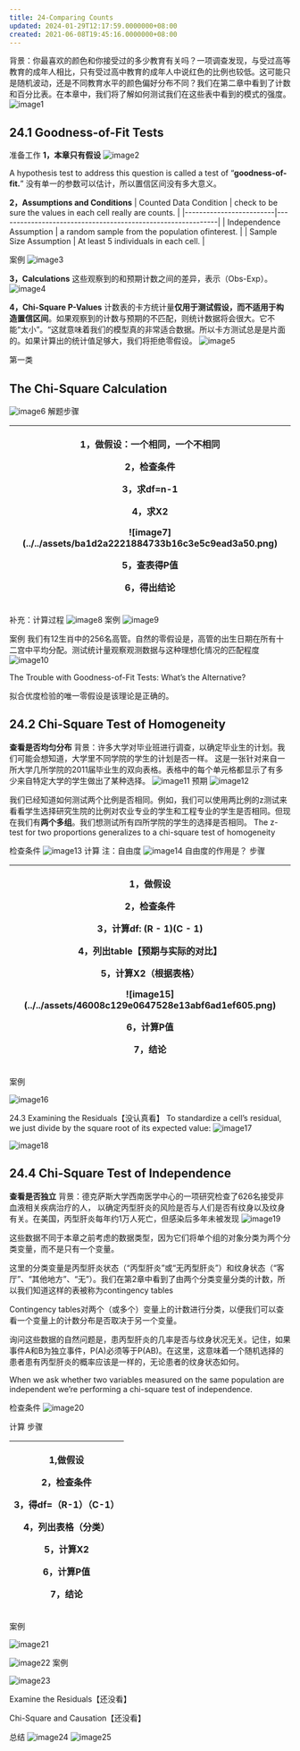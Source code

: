 ```yaml
---
title: 24-Comparing Counts
updated: 2024-01-29T12:17:59.0000000+08:00
created: 2021-06-08T19:45:16.0000000+08:00
---
```


背景：你最喜欢的颜色和你接受过的多少教育有关吗？一项调查发现，与受过高等教育的成年人相比，只有受过高中教育的成年人中说红色的比例也较低。这可能只是随机波动，还是不同教育水平的颜色偏好分布不同？我们在第二章中看到了计数和百分比表。在本章中，我们将了解如何测试我们在这些表中看到的模式的强度。
![image1](../../assets/090e49dc146b4ea8bf6adcb75b37fee5.png)

## 24.1 Goodness-of-Fit Tests
准备工作
**1，本章只有假设**
![image2](../../assets/bdbb9493d79b43ad86b6fa96f9e622f0.png)

A hypothesis test to address this question is called a test of “**goodness-of-fit.**”
没有单一的参数可以估计，所以置信区间没有多大意义。

**2，Assumptions and Conditions**
| Counted Data Condition  | check to be sure the values in each cell really are counts. |
|-------------------------|-------------------------------------------------------------|
| Independence Assumption | a random sample from the population ofinterest.            |
| Sample Size Assumption  | At least 5 individuals in each cell.                        |

案例
![image3](../../assets/b53f01c7daca43f095aeea7a224cba2e.png)

**3，Calculations**
这些观察到的和预期计数之间的差异，表示（Obs-Exp）。
![image4](../../assets/d8a466eee8e540d8b0e3af7b7825689b.png)

**4，Chi-Square P-Values**
计数表的卡方统计量**仅用于测试假设，而不适用于构造置信区间**。如果观察到的计数与预期的不匹配，则统计数据将会很大。它不能“太小”。“这就意味着我们的模型真的非常适合数据。所以卡方测试总是是片面的。如果计算出的统计值足够大，我们将拒绝零假设。
![image5](../../assets/0d21aebfe6a8436f805a39c3d3f7915e.png)

第一类
## The Chi-Square Calculation
![image6](../../assets/1f1992c68fd5420f9e17442a222f5b37.png)
解题步骤
<table>
<colgroup>
<col style="width: 100%" />
</colgroup>
<thead>
<tr class="header">
<th><p>1，做假设：一个相同，一个不相同</p>
<p>2，检查条件</p>
<p>3，求df=n-1</p>
<p>4，求X2</p>
<p>![image7](../../assets/ba1d2a2221884733b16c3e5c9ead3a50.png)</p>
<p>5，查表得P值</p>
<p>6，得出结论</p></th>
</tr>
</thead>
<tbody>
</tbody>
</table>

补充：计算过程
![image8](../../assets/28bd17d0899a46c4a205d67c63e18771.png)
案例
![image9](../../assets/2a71b02c324b4365b856fbb766f8eb2d.png)

案例
我们有12生肖中的256名高管。自然的零假设是，高管的出生日期在所有十二宫中平均分配。测试统计量观察观测数据与这种理想化情况的匹配程度
![image10](../../assets/32f12fbc2cb543aea94711f94614e012.png)

The Trouble with Goodness-of-Fit Tests: What’s the Alternative?

拟合优度检验的唯一零假设是该理论是正确的。

## 24.2 Chi-Square Test of Homogeneity
**查看是否均匀分布**
背景：许多大学对毕业班进行调查，以确定毕业生的计划。我们可能会想知道，大学里不同学院的学生的计划是否一样。
这是一张针对来自一所大学几所学院的2011届毕业生的双向表格。表格中的每个单元格都显示了有多少来自特定大学的学生做出了某种选择。
![image11](../../assets/5bf6637a84954486a00d7d54823d19bf.png)
预期
![image12](../../assets/14b7991418df40aa9bfbeb4587b82142.png)

我们已经知道如何测试两个比例是否相同。例如，我们可以使用两比例的z测试来看看学生选择研究生院的比例对农业专业的学生和工程专业的学生是否相同。但现在我们有**两个多组**。我们想测试所有四所学院的学生的选择是否相同。
The z-test for two proportions generalizes to a chi-square test of
homogeneity

检查条件
![image13](../../assets/6a33e807344247cab425865785f91cf9.png)
计算
注：自由度
![image14](../../assets/fe9cfd001b174ed5bc7dd4dd1e2e09dc.png)
自由度的作用是？
步骤
<table>
<colgroup>
<col style="width: 100%" />
</colgroup>
<thead>
<tr class="header">
<th><p>1，做假设</p>
<p>2，检查条件</p>
<p>3，计算df: (R - 1)(C - 1)</p>
<p>4，列出table【预期与实际的对比】</p>
<p>5，计算X2（根据表格）</p>
<p>![image15](../../assets/46008c129e0647528e13abf6ad1ef605.png)</p>
<p>6，计算P值</p>
<p>7，结论</p></th>
</tr>
</thead>
<tbody>
</tbody>
</table>

案例

![image16](../../assets/b9a405bb59a2458e85a082065351ed19.png)

24.3 Examining the Residuals【没认真看】
To standardize a cell’s residual, we just divide by the square root of its expected value:
![image17](../../assets/b6ff91b6aeab42368e1de509f2d51845.png)

![image18](../../assets/b6fb2a9154204bd4be6a8d783e12cace.png)

## 24.4 Chi-Square Test of Independence
**查看是否独立**
背景：德克萨斯大学西南医学中心的一项研究检查了626名接受非血液相关疾病治疗的人，
以确定丙型肝炎的风险是否与人们是否有纹身以及纹身有关。在美国，丙型肝炎每年约1万人死亡，但感染后多年未被发现
![image19](../../assets/95354b3d01e34b5c893f6ab31bd96fa4.png)

这些数据不同于本章之前考虑的数据类型，因为它们将单个组的对象分类为两个分类变量，而不是只有一个变量。

这里的分类变量是丙型肝炎状态（“丙型肝炎”或“无丙型肝炎”）和纹身状态（“客厅”、“其他地方”、“无”）。我们在第2章中看到了由两个分类变量分类的计数，所以我们知道这样的表被称为contingency tables

Contingency tables对两个（或多个）变量上的计数进行分类，以便我们可以查看一个变量上的计数分布是否取决于另一个变量。

询问这些数据的自然问题是，患丙型肝炎的几率是否与纹身状况无关。记住，如果事件A和B为独立事件，P(A)必须等于P(AB)。在这里，这意味着一个随机选择的患者患有丙型肝炎的概率应该是一样的，无论患者的纹身状态如何。

When we ask whether two variables measured on the same population are independent we’re performing a
chi-square test of independence.

检查条件
![image20](../../assets/d550b7305f6340909b67cd9232a94a35.png)

计算
步骤
<table>
<colgroup>
<col style="width: 100%" />
</colgroup>
<thead>
<tr class="header">
<th><p>1,做假设</p>
<p>2，检查条件</p>
<p>3，得df=（R-1）（C-1）</p>
<p>4，列出表格（分类）</p>
<p>5，计算X2</p>
<p>6，计算P值</p>
<p>7，结论</p></th>
</tr>
</thead>
<tbody>
</tbody>
</table>

案例

![image21](../../assets/1400376eb3aa48cdb9665798b8a1133a.png)

![image22](../../assets/6391679e253e4f2cb7a4222804866b3d.png)
案例

![image23](../../assets/eaee8a903aaf4779895343325e8716cb.png)

Examine the Residuals【还没看】

Chi-Square and Causation【还没看】

总结
![image24](../../assets/ad37707bd27c4144b14c9b623f6aa1eb.png)
![image25](../../assets/245607af639641fba0e3ee0dc726c06b.png)

